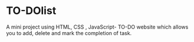 # TO-DOlist
 A mini project using HTML, CSS , JavaScript- TO-DO website which allows you to add, delete and mark the completion of task.
